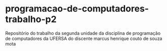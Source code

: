 # programacao-de-computadores-trabalho-p2

Repositório do trabalho da segunda unidade da disciplina de programação de computadores da UFERSA do discente marcus henrique couto de souza mota
